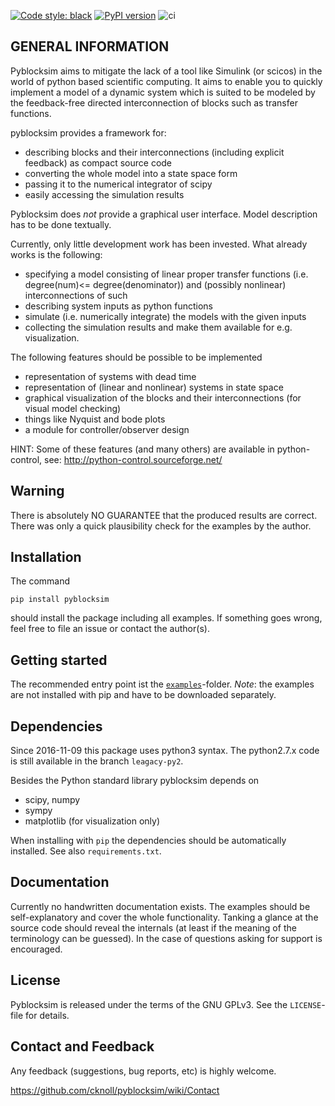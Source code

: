 [![Code style: black](https://img.shields.io/badge/code%20style-black-000000.svg)](https://github.com/psf/black)
[![PyPI version](https://badge.fury.io/py/pyblocksim.svg)](https://badge.fury.io/py/pyblocksim)
![ci](https://github.com/TUD-RST/pyblocksim/actions/workflows/python-app.yml/badge.svg)


## GENERAL INFORMATION

Pyblocksim aims to mitigate the lack of a tool like Simulink (or scicos)
in the world of python based scientific computing.
It aims to enable you to quickly implement a model of a dynamic system
which is suited to be modeled by the feedback-free
directed interconnection of blocks such as transfer functions.

pyblocksim provides a framework for:

- describing blocks and their interconnections (including explicit feedback) as compact source code
- converting the whole model into a state space form
- passing it to the numerical integrator of scipy
- easily accessing the simulation results

Pyblocksim does *not* provide a graphical user interface.
Model description has to be done textually.


Currently, only little development work has been invested.
What already works is the following:

- specifying a model consisting of linear proper transfer functions
  (i.e. degree(num)<= degree(denominator)) and (possibly nonlinear)
  interconnections of such
-  describing system inputs as python functions
- simulate (i.e. numerically integrate) the models with the given inputs
- collecting the simulation results and make them available for e.g.
  visualization.


The following features should be possible to be implemented

-  representation of systems with dead time
-  representation of (linear and nonlinear) systems in state space
-  graphical visualization of the blocks and their interconnections
  (for visual model checking)
-  things like Nyquist and bode plots
- a module for controller/observer design

HINT:
    Some of these features (and many others) are available in python-control,
    see: http://python-control.sourceforge.net/


## Warning

There is absolutely NO GUARANTEE that the produced results are correct.
There was only a quick plausibility check for the examples by the author.

## Installation

The command
```
pip install pyblocksim
```

should install the package including all examples.
If something goes wrong, feel free to file an issue or contact the author(s).

## Getting started
The recommended entry point ist the [`examples`](/examples)-folder.
*Note*: the examples are not installed with pip and have to be downloaded
 separately.

## Dependencies

Since 2016-11-09 this package uses python3 syntax.
The python2.7.x code is still available in the branch `leagacy-py2`.

Besides the Python standard library pyblocksim depends on

- scipy, numpy
- sympy
- matplotlib (for visualization only)

When installing with `pip` the dependencies should be automatically
installed. See also `requirements.txt`.


## Documentation

Currently no handwritten documentation exists.
The examples should be self-explanatory and
cover the whole functionality. Tanking a glance at the source code should
reveal the internals (at least if the meaning of the terminology can be
guessed). In the case of questions asking for support is encouraged.


## License

Pyblocksim is released under the terms of the GNU GPLv3.
See the `LICENSE`-file for details.


## Contact and Feedback

Any feedback (suggestions, bug reports, etc) is highly welcome.

https://github.com/cknoll/pyblocksim/wiki/Contact
